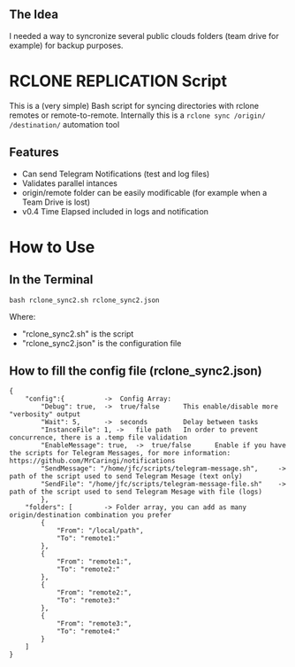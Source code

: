 ##   The Idea
I needed a way to syncronize several public clouds folders (team drive for example) for backup purposes.
# RCLONE REPLICATION Script
This is a (very simple) Bash script for syncing directories with rclone remotes or remote-to-remote.
Internally this is a `rclone sync /origin/ /destination/` automation tool
##  Features
- Can send Telegram Notifications (test and log files)
- Validates parallel intances
- origin/remote folder can be easily modificable (for example when a Team Drive is lost)
- v0.4  Time Elapsed included in logs and notification

# How to Use
##  In the Terminal
```
bash rclone_sync2.sh rclone_sync2.json
```
Where:
- "rclone_sync2.sh" is the script
- "rclone_sync2.json" is the configuration file

##  How to fill the config file (rclone_sync2.json)

```
{
    "config":{        	->	Config Array:
        "Debug": true,  ->	true/false      This enable/disable more "verbosity" output
        "Wait": 5,      -> 	seconds         Delay between tasks
        "InstanceFile": 1, -> 	file path   In order to prevent concurrence, there is a .temp file validation
        "EnableMessage": true,  ->  true/false      Enable if you have the scripts for Telegram Messages, for more information: https://github.com/MrCaringi/notifications
        "SendMessage": "/home/jfc/scripts/telegram-message.sh",     -> path of the script used to send Telegram Mesage (text only)
        "SendFile": "/home/jfc/scripts/telegram-message-file.sh"    -> path of the script used to send Telegram Mesage with file (logs)
        },
    "folders": [        -> Folder array, you can add as many origin/destination combination you prefer
        {
            "From": "/local/path",
            "To": "remote1:"
        },
        {
            "From": "remote1:",
            "To": "remote2:"
        },
        {
            "From": "remote2:",
            "To": "remote3:"
        },
        {
            "From": "remote3:",
            "To": "remote4:"
        }      
    ]
}

```